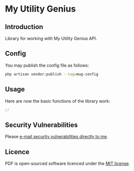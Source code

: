# My Utility Genius

## Introduction

Library for working with My Utility Genius API.

## Config

You may publish the config file as follows:

```bash
php artisan vendor:publish --tag=mug-config
```

## Usage

Here are now the basic functions of the library work:

```php
//
```

## Security Vulnerabilities

Please [e-mail security vulnerabilities directly to me](mailto:matt@mralston.co.uk).

## Licence

PDF is open-sourced software licenced under the [MIT license](LICENSE.md).
